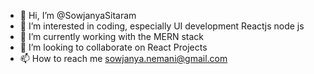 - 👋 Hi, I’m @SowjanyaSitaram
- 👀 I’m interested in coding, especially UI development Reactjs node js
- 🌱 I’m currently working with the MERN stack
- 💞️ I’m looking to collaborate on React Projects
- 📫 How to reach me sowjanya.nemani@gmail.com


<!---
SowjanyaSitaram/SowjanyaSitaram is a ✨ special ✨ repository because its `README.md` (this file) appears on your GitHub profile.
You can click the Preview link to take a look at your changes.
--->
